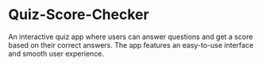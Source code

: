 # Quiz-Score-Checker
An interactive quiz app where users can answer questions and get a score based on their correct answers. The app features an easy-to-use interface and smooth user experience.
